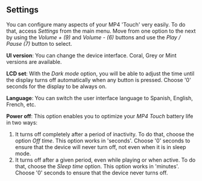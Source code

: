 ## Settings

You can configure many aspects of your MP4 'Touch' very easily.
To do that, access *Settings* from the main menu. Move from one option to the next by using the *Volume + (9)* and *Volume - (6)* buttons and use the *Play / Pause (7)* button to select.

**UI version**: You can change the device interface. Coral, Grey or Mint versions are available.

**LCD set**: With the *Dark mode* option, you will be able to adjust the time until the display turns off automatically when any button is pressed. Choose '0' seconds for the display to be always on.

**Language**: You can switch the user interface language to Spanish, English, French, etc.

**Power off**: This option enables you to optimize your *MP4 Touch* battery life in two ways: 

1. It turns off completely after a period of inactivity. To do that, choose the option *Off time*. This option works in 'seconds'. Choose '0' seconds to ensure that the device will never turn off, not even when it is in sleep mode.
2.  It turns off after a given period, even while playing or when active. To do that, choose the *Sleep time* option. This option works in 'minutes'. Choose '0' seconds to ensure that the device never turns off.
